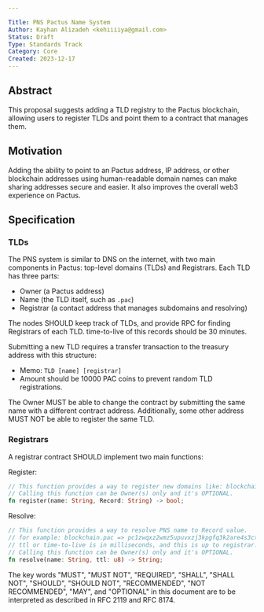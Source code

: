```yaml
---

Title: PNS Pactus Name System
Author: Kayhan Alizadeh <kehiiiiya@gmail.com>
Status: Draft
Type: Standards Track
Category: Core
Created: 2023-12-17
---
```


## Abstract

This proposal suggests adding a TLD registry to the Pactus blockchain, allowing users to register TLDs and point them to a contract that manages them.

## Motivation

Adding the ability to point to an Pactus address, IP address, or other blockchain addresses using human-readable domain names can make sharing addresses secure and easier. It also improves the overall web3 experience on Pactus.

## Specification

### TLDs

The PNS system is similar to DNS on the internet, with two main components in Pactus: top-level domains (TLDs) and Registrars. Each TLD has three parts:

* Owner (a Pactus address)
* Name (the TLD itself, such as `.pac`)
* Registrar (a contact address that manages subdomains and resolving)

The nodes SHOULD keep track of TLDs, and provide RPC for finding Registrars of each TLD. time-to-live of this records should be 30 minutes.

Submitting a new TLD requires a transfer transaction to the treasury address with this structure:

* Memo: `TLD [name] [registrar]`
* Amount should be 10000 PAC coins to prevent random TLD registrations. 

The Owner MUST be able to change the contract by submitting the same name with a different contract address. Additionally, some other address MUST NOT be able to register the same TLD.

### Registrars

A registrar contract SHOULD implement two main functions:

Register:

```rs
// This function provides a way to register new domains like: blockchain.pac, 🔥.pac and more. 
// Calling this function can be Owner(s) only and it's OPTIONAL.
fn register(name: String, Record: String) -> bool;
```

Resolve:

```rs
// This function provides a way to resolve PNS name to Record value. 
// for example: blockchain.pac => pc1zwqxz2wmz5upuvxzj3kpgfq3k2are4s3ctqxtxy 
// ttl or time-to-live is in milliseconds, and this is up to registrar.
// Calling this function can be Owner(s) only and it's OPTIONAL.
fn resolve(name: String, ttl: u8) -> String;
```

The key words "MUST", "MUST NOT", "REQUIRED", "SHALL", "SHALL NOT", "SHOULD", "SHOULD NOT", "RECOMMENDED", "NOT RECOMMENDED", "MAY", and "OPTIONAL" in this document are to be interpreted as described in RFC 2119 and RFC 8174.
